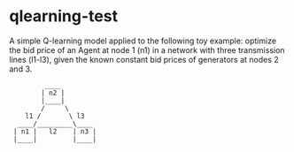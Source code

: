 # qlearning-test
A simple Q-learning model applied to the following toy example: optimize the bid price of an Agent at node 1 (n1) in a network with three transmission lines (l1-l3), given the known constant bid prices of generators at nodes 2 and 3.
```
         ____
        | n2 |
        |____|
        /     \
    l1 /       \ l3
  ____/_________\____
 | n1 |   l2    | n3 |
 |____|         |____|
```
